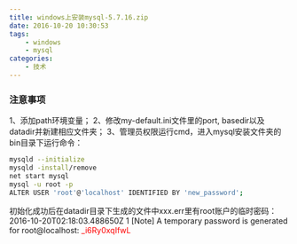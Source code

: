 ```yaml
---
title: windows上安装mysql-5.7.16.zip
date: 2016-10-20 10:30:53
tags:
    - windows 
    - mysql
categories: 
    - 技术
---
```

### 注意事项

1、添加path环境变量；
2、修改my-default.ini文件里的port, basedir以及datadir并新建相应文件夹；
3、管理员权限运行cmd，进入mysql安装文件夹的bin目录下运行命令：

```bash
mysqld --initialize
mysqld -install/remove
net start mysql
mysql -u root -p
ALTER USER 'root'@'localhost' IDENTIFIED BY 'new_password';
```

初始化成功后在datadir目录下生成的文件中xxx.err里有root账户的临时密码：
2016-10-20T02:18:03.488650Z 1 [Note] A temporary password is generated for root@localhost: <font color=red>_i6Ry0xqIfwL</font>